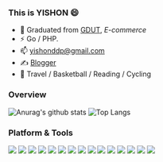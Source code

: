 ### This is YISHON 😄

- 🍻 Graduated from [GDUT](https://www.gdut.edu.cn/), _E-commerce_
- ⚡ Go / PHP.
- 📫 yishonddp@gmail.com
- ✍️ [Blogger](http://yishon.top)
- 🏃 Travel / Basketball / Reading / Cycling 


### Overview
![Anurag's github stats](https://github-readme-stats.vercel.app/api?username=yishonfighting&theme=vue-dark)
![Top Langs](https://github-readme-stats.vercel.app/api/top-langs/?username=yishonfighting&layout=compact&theme=vue-dark)


### Platform & Tools
![](https://visitor-badge.glitch.me/badge?page_id=yishonfighting.readme)
[![](https://img.shields.io/badge/OS-Arch%20Linux-33aadd?style=flat-square&logo=arch-linux&logoColor=ffffff)](https://www.archlinux.org/)
[![](https://img.shields.io/badge/macOS-292e33?style=flat-square&logo=apple&logoColor=ffffff)](https://www.tonymacx86.com/)
[![](https://img.shields.io/badge/-Windows-0078D6?style=flat-square&logo=windows&logoColor=ffffff)]()
[![](https://img.shields.io/badge/Google-Go-00ADD8?style=flat-square&logo=go&logoColor=ffffff)](https://github.com/golang)
[![](https://img.shields.io/badge/-C-A8B9CC?style=flat-square&logo=c&logoColor=ffffff)]()
[![](https://img.shields.io/badge/-Java-007396?style=flat-square&logo=java&logoColor=ffffff)]()
[![](https://img.shields.io/badge/-PHP-777BB4?style=flat-square&logo=php&logoColor=ffffff)]()
[![](https://img.shields.io/badge/-Redis-DC382D?style=flat-square&logo=redis&logoColor=ffffff)]()
[![](https://img.shields.io/badge/-MySQL-007396?style=flat-square&logo=mysql&logoColor=ffffff)]()
[![](https://img.shields.io/badge/-MongoDB-47A248?style=flat-square&logo=mongodb&logoColor=ffffff)]()
[![](https://img.shields.io/badge/Apache-Kafka-231F20?style=flat-square&logo=kafka&logoColor=ffffff)]()
[![](https://img.shields.io/badge/-RabbitMQ-FF6600?style=flat-square&logo=rabbitmq&logoColor=ffffff)]()
[![](https://img.shields.io/badge/Elastic-Elasticsearch-005571?style=flat-square&logo=elasticsearch&logoColor=ffffff)]()
[![](https://img.shields.io/badge/SoundCloud-Prometheus-E6522C?style=flat-square&logo=prometheus&logoColor=ffffff)]()









<!--
**yishonfighting/yishonfighting** is a ✨ _special_ ✨ repository because its `README.md` (this file) appears on your GitHub profile.

Here are some ideas to get you started:

- 🔭 I’m currently working on ...
- 🌱 I’m currently learning ...
- 👯 I’m looking to collaborate on ...
- 🤔 I’m looking for help with ...
- 💬 Ask me about ...
- 📫 How to reach me: ...
- 😄 Pronouns: ...
- ⚡ Fun fact: ...
-->

